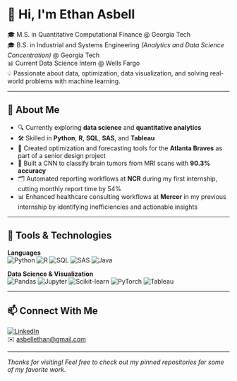 # 👋 Hi, I'm Ethan Asbell

🎓 M.S. in Quantitative Computational Finance @ Georgia Tech  
🎓 B.S. in Industrial and Systems Engineering *(Analytics and Data Science Concentration)* @ Georgia Tech  
📊 Current Data Science Intern @ Wells Fargo  
💡 Passionate about data, optimization, data visualization, and solving real-world problems with machine learning.

---

## 🧠 About Me
- 🔍 Currently exploring **data science** and **quantitative analytics**
- 🛠️ Skilled in **Python**, **R**, **SQL**, **SAS**, and **Tableau**
- 🚀 Created optimization and forecasting tools for the **Atlanta Braves** as part of a senior design project
- 🧠 Built a CNN to classify brain tumors from MRI scans with **90.3% accuracy**
- 🗂 Automated reporting workflows at **NCR** during my first internship, cutting monthly report time by 54%
- 📊 Enhanced healthcare consulting workflows at **Mercer** in my previous internship by identifying inefficiencies and actionable insights

---

## 🔧 Tools & Technologies

**Languages**  
![Python](https://img.shields.io/badge/-Python-3776AB?style=flat&logo=python&logoColor=white)
![R](https://img.shields.io/badge/-R-276DC3?style=flat&logo=r&logoColor=white)
![SQL](https://img.shields.io/badge/-SQL-4479A1?style=flat&logo=postgresql&logoColor=white)
![SAS](https://img.shields.io/badge/-SAS-0272BA?style=flat&logo=sas&logoColor=white)
![Java](https://img.shields.io/badge/-Java-007396?style=flat&logo=java&logoColor=white)

**Data Science & Visualization**  
![Pandas](https://img.shields.io/badge/-Pandas-150458?style=flat&logo=pandas&logoColor=white)
![Jupyter](https://img.shields.io/badge/-Jupyter-F37626?style=flat&logo=jupyter&logoColor=white)
![Scikit-learn](https://img.shields.io/badge/-Scikit--learn-F7931E?style=flat&logo=scikit-learn&logoColor=white)
![PyTorch](https://img.shields.io/badge/-PyTorch-EE4C2C?style=flat&logo=pytorch&logoColor=white)
![Tableau](https://img.shields.io/badge/-Tableau-E97627?style=flat&logo=tableau&logoColor=white)

---

## 📫 Connect With Me

[![LinkedIn](https://img.shields.io/badge/-LinkedIn-0A66C2?style=flat&logo=linkedin&logoColor=white)](https://www.linkedin.com/in/ethan-asbell/)  
✉️ asbellethan@gmail.com

---

_Thanks for visiting! Feel free to check out my pinned repositories for some of my favorite work._

<!--
**ethanasbell/ethanasbell** is a ✨ _special_ ✨ repository because its `README.md` (this file) appears on your GitHub profile.

Here are some ideas to get you started:

- 🔭 I’m currently working on ...
- 🌱 I’m currently learning ...
- 👯 I’m looking to collaborate on ...
- 🤔 I’m looking for help with ...
- 💬 Ask me about ...
- 📫 How to reach me: ...
- 😄 Pronouns: ...
- ⚡ Fun fact: ...
-->

